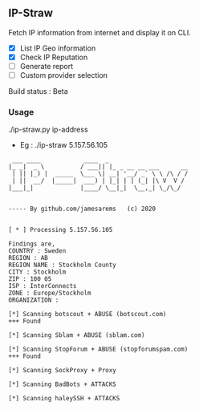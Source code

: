 ## IP-Straw

Fetch IP information from internet and display it on CLI.

- [x] List IP Geo information
- [x] Check IP Reputation
- [ ] Generate report
- [ ] Custom provider selection

Build status : Beta

### Usage

./ip-straw.py ip-address

- Eg : ./ip-straw 5.157.56.105

```
 ___ ____            ____  _
|_ _|  _ \          / ___|| |_ _ __ __ ___      __
 | || |_) |  _____  \___ \| __| '__/ _` \ \ /\ / /
 | ||  __/  |_____|  ___) | |_| | | (_| |\ V  V /
|___|_|             |____/ \__|_|  \__,_| \_/\_/


----- By github.com/jamesarems   (c) 2020


[ * ] Processing 5.157.56.105

Findings are,
COUNTRY : Sweden
REGION : AB
REGION NAME : Stockholm County
CITY : Stockholm
ZIP : 100 05
ISP : InterConnects
ZONE : Europe/Stockholm
ORGANIZATION :

[*] Scanning botscout + ABUSE (botscout.com)
+++ Found

[*] Scanning Sblam + ABUSE (sblam.com)

[*] Scanning StopForum + ABUSE (stopforumspam.com)
+++ Found

[*] Scanning SockProxy + Proxy

[*] Scanning BadBots + ATTACKS

[*] Scanning haleySSH + ATTACKS
```
